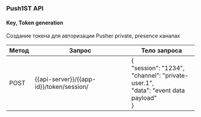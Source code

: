 ### Push1ST API

#### Key, Token generation

Создание токена для авторизации Pusher private, presence каналах

Метод | Запрос | Тело запроса
----- | ------ | -------------
POST | {{api-server}}/{{app-id}}/token/session/ | {<br>    "session": "1234",<br>    "channel": "private-user.1",<br>    "data": "event data payload"<br>}
